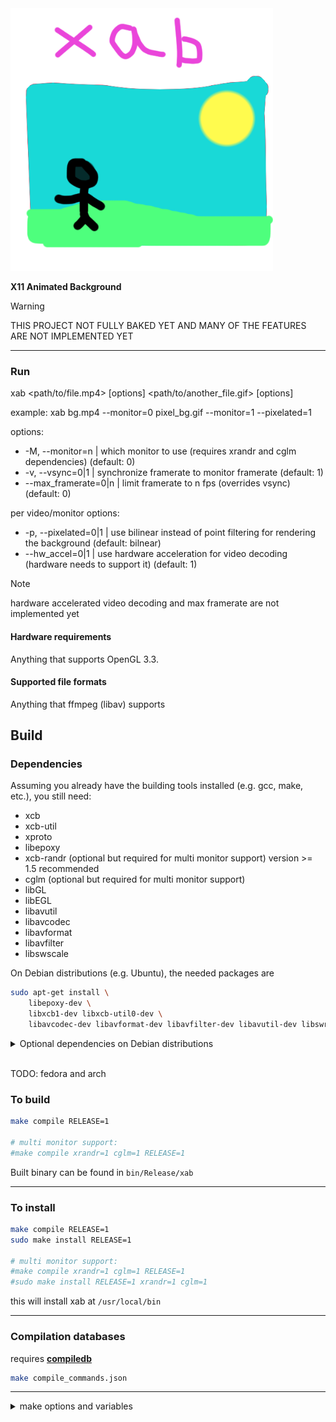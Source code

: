 <!-- xab temporary name, probably -->

<!-- TODO: -->
<!-- TOC -->

<img src="res/logo.webp" alt="logo" style="width:30em;"/>

__X11 Animated Background__

> [!WARNING]
> THIS PROJECT NOT FULLY BAKED YET AND MANY OF THE FEATURES ARE NOT IMPLEMENTED YET

---

### Run
xab \<path/to/file.mp4> \[options] \<path/to/another_file.gif> \[options]

example:
xab bg.mp4 --monitor=0 pixel_bg.gif --monitor=1 --pixelated=1

options:
* -M, --monitor=n     | which monitor to use (requires xrandr and cglm dependencies)                (default: 0)
* -v, --vsync=0|1     | synchronize framerate to monitor framerate                                  (default: 1)
* --max_framerate=0|n | limit framerate to n fps (overrides vsync)                                  (default: 0)

per video/monitor options:
* -p, --pixelated=0|1 | use bilinear instead of point filtering for rendering the background        (default: bilnear)
* --hw_accel=0|1      | use hardware acceleration for video decoding (hardware needs to support it) (default: 1)
<!-- TODO -->
<!-- * -x, --offset_x=n    | offset wallpaper x coordinate (default: 0) -->
<!-- * -y, --offset_y=n    | offset wallpaper y coordinate (default: 0) -->

> [!NOTE]
> hardware accelerated video decoding and max framerate are not implemented yet

<!-- readme totally not similar to picom lol -->

#### Hardware requirements
Anything that supports OpenGL 3.3.

#### Supported file formats
Anything that ffmpeg (libav) supports

## Build

### Dependencies

Assuming you already have the building tools installed (e.g. gcc, make, etc.), you still need:
* xcb
* xcb-util
* xproto
* libepoxy
* xcb-randr (optional but required for multi monitor support) version >= 1.5 recommended
* cglm (optional but required for multi monitor support)
* libGL
* libEGL
* libavutil
* libavcodec
* libavformat
* libavfilter
* libswscale

On Debian distributions (e.g. Ubuntu), the needed packages are
```sh
sudo apt-get install \
    libepoxy-dev \
    libxcb1-dev libxcb-util0-dev \
    libavcodec-dev libavformat-dev libavfilter-dev libavutil-dev libswresample-dev libswscale-dev
```


<details>
<summary>Optional dependencies on Debian distributions</summary>

```sh
# xcb-randr
sudo apt-get install libxcb-randr-dev

# cglm
# they are on apt but outdated as hell, i would reccomend compiling from source
git clone --depth 1 https://github.com/recp/cglm.git /tmp/cglm
pushd /tmp/cglm
sh autogen.sh
./configure
make
make check
sudo make install
popd

# or if you want an outdated version (version 0.8.4 instead of 0.9.5)
sudo apt-get install libcglm-dev
```

</details>

<br>

TODO: fedora and arch <!-- maybe -->


### To build
```sh
make compile RELEASE=1

# multi monitor support:
#make compile xrandr=1 cglm=1 RELEASE=1
```
Built binary can be found in `bin/Release/xab`

---

### To install
```sh
make compile RELEASE=1
sudo make install RELEASE=1

# multi monitor support:
#make compile xrandr=1 cglm=1 RELEASE=1
#sudo make install RELEASE=1 xrandr=1 cglm=1
```
this will install xab at `/usr/local/bin`

---

### Compilation databases
requires [__compiledb__](https://github.com/nickdiego/compiledb)

```sh
make compile_commands.json
```

---

<details>
<summary>make options and variables</summary>

```sh
make # currently defaults to 'compile'
make all # creates compile_commands.json and compiles xab
make run
make compile
make clean
make compile_commands.json
sudo make install

### VARIABLES:

make ARGV=TODO

make xrandr=1

# If on release mode, verbose won't do a thing
make RELEASE=1
make VERBOSE=1

make V=1 # Verbose Makefile

# defaults:
# VERBOSE=0
# RELEASE=0
# xrandr=0
# V=undefined
```

</details>
